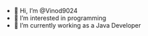 - 👋 Hi, I’m @Vinod9024
- 👀 I’m interested in programming
- 🌱 I’m currently working as a Java Developer

<!---
Vinod9024/Vinod9024 is a ✨ special ✨ repository because its `README.md` (this file) appears on your GitHub profile.
You can click the Preview link to take a look at your changes.
--->
